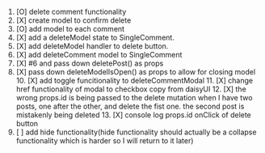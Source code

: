 1. [O] delete comment functionality
 2. [X] create model to confirm delete
 3. [O] add model to each comment
 4. [X] add a deleteModel state to SingleComment. 
   5. [X] add deleteModel handler to delete button. 
   6. [X] add deleteComment model to SingleComment 
   7. [X] #6 and pass down deletePost() as props
   9. [X] pass down deleteModelIsOpen() as props to allow for closing model     
     10. [X] add toggle funcitionality to deleteCommentModal
     11. [X] change href functionality of modal to checkbox copy from daisyUI
     12. [X] the wrong props.id is being passed to the delete mutation when I have two posts, one after the other, and delete the fist one. the second post is mistakenly being deleted
     13. [X] console log props.id onClick of delete button
14. [ ] add hide functionality(hide functionality should actually be a collapse functionality which is harder so I will return to it later)
